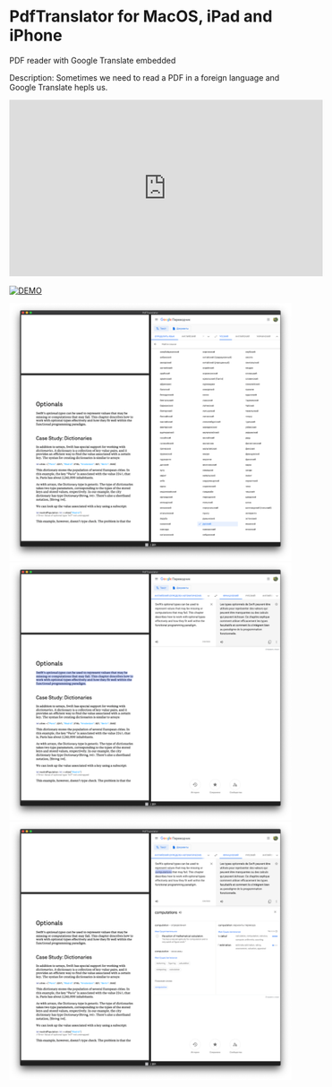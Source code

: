 # PdfTranslator for MacOS, iPad and iPhone
PDF reader with Google Translate embedded

Description:
Sometimes we need to read a PDF in a foreign language and Google Translate hepls us.

<iframe width="560" height="315" 
  src="https://www.youtube.com/watch?v=irYW8i8P7IA" 
  frameborder="0" allow="autoplay; encrypted-media" allowfullscreen>
</iframe>

[![DEMO](https://img.youtube.com/vi/irYW8i8P7IA/0.jpg)](https://www.youtube.com/watch?v=irYW8i8P7IA)

![](Feature1.png)
![](Feature2.png)
![](Feature3.png)
